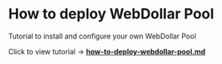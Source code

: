 # How to deploy WebDollar Pool
Tutorial to install and configure your own WebDollar Pool

Click to view tutorial -> **<a href="#" >how-to-deploy-webdollar-pool.md</a>**

